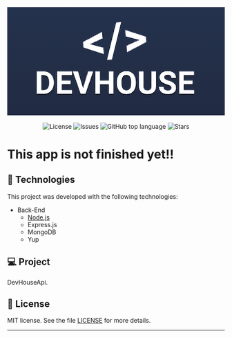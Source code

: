 <img alt="logo" src="githubAssets/devHouseLogo.PNG" />

<p align="center">

  <a href="LICENSE" style="text-decoration: none">
    <img alt="License" src="https://img.shields.io/github/license/Vitorrrocha/devHouseApi?color=34CB79" />
  </a>

  <a href="https://github.com/Vitorrrocha/devHouseApi/issues" style="text-decoration: none">
    <img alt="Issues" src="https://img.shields.io/github/issues/Vitorrrocha/devHouseApi?color=34CB79" />
  </a>

  <a href="#" style="text-decoration: none">
    <img alt="GitHub top language" src="https://img.shields.io/github/languages/top/Vitorrrocha/devHouseApi?color=34CB79" />
  </a>
  
  <a href="https://github.com/Vitorrrocha/devHouseApi/stargazers" style="text-decoration: none">
    <img alt="Stars" src="https://img.shields.io/github/stars/Vitorrrocha/devHouseApi?style=social" />
  </a>

</p>

# This app is not finished yet!!

## :rocket: Technologies

This project was developed with the following technologies:

- Back-End
  - [Node.js](https://nodejs.org/en/)
  - Express.js
  - MongoDB
  - Yup

## 💻 Project

DevHouseApi.

## :memo: License

MIT license. See the file [LICENSE](LICENSE) for more details.


---
